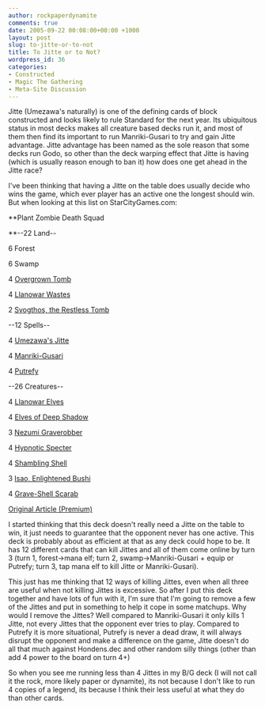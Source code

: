 ```yaml
---
author: rockpaperdynamite
comments: true
date: 2005-09-22 00:08:00+00:00 +1000
layout: post
slug: to-jitte-or-to-not
title: To Jitte or to Not?
wordpress_id: 36
categories:
- Constructed
- Magic The Gathering
- Meta-Site Discussion
---
```


Jitte (Umezawa's naturally) is one of the defining cards of block constructed and looks likely to rule Standard for the next year. Its ubiquitous status in most decks makes all creature based decks run it, and most of them then find its important to run Manriki-Gusari to try and gain Jitte advantage. Jitte advantage has been named as the sole reason that some decks run Godo, so other than the deck warping effect that Jitte is having (which is usually reason enough to ban it) how does one get ahead in the Jitte race?  

I've been thinking that having a Jitte on the table does usually decide who wins the game, which ever player has an active one the longest should win. But when looking at this list on StarCityGames.com:




**Plant Zombie Death Squad  

**--22 Land--  

6 Forest  

6 Swamp  

4 [Overgrown Tomb](http://sales.starcitygames.com/cardsearch.php?singlesearch=Overgrown%20Tomb)  

4 [Llanowar Wastes](http://sales.starcitygames.com/cardsearch.php?singlesearch=Llanowar%20Wastes)  

2 [Svogthos, the Restless Tomb](http://sales.starcitygames.com/cardsearch.php?singlesearch=Svogthos,%20the%20Restless%20Tomb)




--12 Spells--  

4 [Umezawa's Jitte](http://sales.starcitygames.com/cardsearch.php?singlesearch=Umezawa%27s%20Jitte)  

4 [Manriki-Gusari](http://sales.starcitygames.com/cardsearch.php?singlesearch=Manriki-Gusari)  

4 [Putrefy](http://sales.starcitygames.com/cardsearch.php?singlesearch=Putrefy)




--26 Creatures--  

4 [Llanowar Elves](http://sales.starcitygames.com/cardsearch.php?singlesearch=Llanowar%20Elves)  

4 [Elves of Deep Shadow](http://sales.starcitygames.com/cardsearch.php?singlesearch=Elves%20of%20Deep%20Shadow)  

3 [Nezumi Graverobber](http://sales.starcitygames.com/cardsearch.php?singlesearch=Nezumi%20Graverobber)  

4 [Hypnotic Specter](http://sales.starcitygames.com/cardsearch.php?singlesearch=Hypnotic%20Specter)  

4 [Shambling Shell](http://sales.starcitygames.com/cardsearch.php?singlesearch=Shambling%20Shell)  

3 [Isao, Enlightened Bushi](http://sales.starcitygames.com/cardsearch.php?singlesearch=Isao,%20Enlightened%20Bushi)  

4 [Grave-Shell Scarab](http://sales.starcitygames.com/cardsearch.php?singlesearch=Grave-Shell%20Scarab)




[Original Article (Premium)](http://www.starcitygames.com/php/news/article/10433.html)





I started thinking that this deck doesn't really need a Jitte on the table to win, it just needs to guarantee that the opponent never has one active. This deck is probably about as efficient at that as any deck could hope to be. It has 12 different cards that can kill Jittes and all of them come online by turn 3 (turn 1, forest->mana elf; turn 2, swamp->Manriki-Gusari + equip or Putrefy; turn 3, tap mana elf to kill Jitte or Manriki-Gusari).  

This just has me thinking that 12 ways of killing Jittes, even when all three are useful when not killing Jittes is excessive.  So after I put this deck together and have lots of fun with it, I'm sure that I'm going to remove a few of the Jittes and put in something to help it cope in some matchups.  Why would I remove the Jittes?  Well compared to Manriki-Gusari it only kills 1 Jitte, not every Jittes that the opponent ever tries to play.  Compared to Putrefy it is more situational, Putrefy is never a dead draw, it will always disrupt the opponent and make a difference on the game, Jitte doesn't do all that much against Hondens.dec and other random silly things (other than add 4 power to the board on turn 4+)  

So when you see me running less than 4 Jittes in my B/G deck (I will not call it the rock, more likely paper or dynamite), its not because I don't like to run 4 copies of a legend, its because I think their less useful at what they do than other cards.




